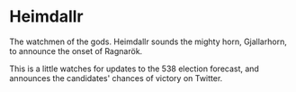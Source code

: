 # Heimdallr

The watchmen of the gods. Heimdallr sounds the mighty horn, Gjallarhorn, to announce the onset of Ragnarök.

This is a little watches for updates to the 538 election forecast, and announces the candidates' chances of victory on Twitter.
